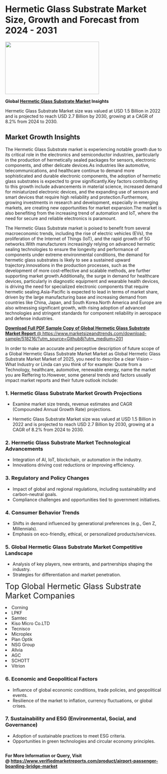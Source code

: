 <H1>Hermetic Glass Substrate Market Size, Growth and Forecast from 2024 - 2031</H1><img class="aligncenter size-medium wp-image-584254" src="https://thirdeyenews.in/wp-content/uploads/2024/09/Global-Market-Research-300x168.jpeg" alt="" width="300" height="168" /><p><strong>Global&nbsp;<a href="https://www.marketsizeandtrends.com/download-sample/518216/?utm_source=Github8j?utm_medium=201">Hermetic Glass Substrate Market</a> Insights</strong></p><p>Hermetic Glass Substrate Market size was valued at USD 1.5 Billion in 2022 and is projected to reach USD 2.7 Billion by 2030, growing at a CAGR of 8.2% from 2024 to 2030.</p><p><h2>Market Growth Insights</h2> <p>The Hermetic Glass Substrate market is experiencing notable growth due to its critical role in the electronics and semiconductor industries, particularly in the production of hermetically sealed packages for sensors, electronic components, and other delicate devices.As industries like automotive, telecommunications, and healthcare continue to demand more sophisticated and durable electronic components, the adoption of hermetic glass substrates is expected to grow significantly.Key factors contributing to this growth include advancements in material science, increased demand for miniaturized electronic devices, and the expanding use of sensors and smart devices that require high reliability and protection.Furthermore, growing investments in research and development, especially in emerging markets, are creating new opportunities for market expansion.The market is also benefiting from the increasing trend of automation and IoT, where the need for secure and reliable electronics is paramount.</p> <p><a href="#"></a></p> <p>The Hermetic Glass Substrate market is poised to benefit from several macroeconomic trends, including the rise of electric vehicles (EVs), the proliferation of the Internet of Things (IoT), and the rapid growth of 5G networks.With manufacturers increasingly relying on advanced hermetic sealing technologies to ensure the longevity and performance of components under extreme environmental conditions, the demand for hermetic glass substrates is likely to see a sustained upward trajectory.Innovations in the production processes, such as the development of more cost-effective and scalable methods, are further supporting market growth.Additionally, the surge in demand for healthcare devices, particularly in diagnostic equipment and wearable health devices, is driving the need for specialized electronic components that require hermetic sealing.Asia-Pacific is expected to lead in terms of market share, driven by the large manufacturing base and increasing demand from countries like China, Japan, and South Korea.North America and Europe are also witnessing significant growth, with rising adoption of advanced technologies and stringent standards for component reliability in aerospace and defense industries.</p> <p><a href="#"></p><p><span class=""><strong>Download Full PDF Sample Copy of Global Hermetic Glass Substrate Market Report</strong> @ <a href="https://www.marketsizeandtrends.com/download-sample/518216/?utm_source=Github8j?utm_medium=201" target="_blank">https://www.marketsizeandtrends.com/download-sample/518216/?utm_source=Github8j?utm_medium=201</a></span></p><p>In order to make an accurate and perceptive description of future scope of a Global&nbsp;Hermetic Glass Substrate Market Market as Global&nbsp;Hermetic Glass Substrate Market Market of 2025, you need to describe a clear Vision &ndash; What Industry or Linda can you think of for example: Quote from a Technology, healthcare, automotive, renewable energy, name the market you are Reffering to.However, some general trends and factors usually impact market reports and their future outlook include:</p><h3>1.&nbsp;<strong>Hermetic Glass Substrate Market Growth Projections</strong></h3><ul><li>Examine market size trends, revenue estimates and CAGR (Compounded Annual Growth Rate) projections.</li><li><p>Hermetic Glass Substrate Market size was valued at USD 1.5 Billion in 2022 and is projected to reach USD 2.7 Billion by 2030, growing at a CAGR of 8.2% from 2024 to 2030.</p></li></ul><h3>2.&nbsp;<strong>Hermetic Glass Substrate Market Technological Advancements</strong></h3><ul><li>Integration of AI, IoT, blockchain, or automation in the industry.</li><li>Innovations driving cost reductions or improving efficiency.</li></ul><h3>3.&nbsp;<strong>Regulatory and Policy Changes</strong></h3><ul><li>Impact of global and regional regulations, including sustainability and carbon-neutral goals.</li><li>Compliance challenges and opportunities tied to government initiatives.</li></ul><h3>4.&nbsp;<strong>Consumer Behavior Trends</strong></h3><ul><li>Shifts in demand influenced by generational preferences (e.g., Gen Z, Millennials).</li><li>Emphasis on eco-friendly, ethical, or personalized products/services.</li></ul><h3>5.&nbsp;<strong>Global Hermetic Glass Substrate Market Competitive Landscape</strong></h3><ul><li>Analysis of key players, new entrants, and partnerships shaping the industry.</li><li>Strategies for differentiation and market penetration.</li></ul><p data-pm-slice="1 1 []"><span style="color: inherit; font-family: inherit; font-size: 25px;">Top Global Hermetic Glass Substrate Market Companies</span></p><div class="" data-test-id=""><p><li>Corning</li><li> LPKF</li><li> Samtec</li><li> Kiso Micro Co.LTD</li><li> Tecnisco</li><li> Microplex</li><li> Plan Optik</li><li> NSG Group</li><li> Allvia</li><li> AGC</li><li> SCHOTT</li><li> Vitrion</li></p></div><h3>6.&nbsp;<strong>Economic and Geopolitical Factors</strong></h3><ul><li>Influence of global economic conditions, trade policies, and geopolitical events.</li><li>Resilience of the market to inflation, currency fluctuations, or global crises.</li></ul><h3>7.&nbsp;<strong>Sustainability and ESG (Environmental, Social, and Governance)</strong></h3><ul><li>Adoption of sustainable practices to meet ESG criteria.</li><li>Opportunities in green technologies and circular economy principles.</li></ul><h2><strong style="font-size: 14px;">For More Information or Query, Visit @&nbsp;</strong><a style="background-color: #ffffff; font-size: 14px;" href="https://www.marketsizeandtrends.com/report/hermetic-glass-substrate-market/" target="_blank">https://www.verifiedmarketreports.com/product/airport-passenger-boarding-bridge-market</a></h2>